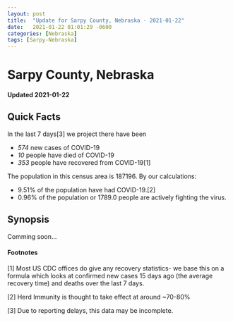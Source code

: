 ```yaml
---
layout: post
title:  "Update for Sarpy County, Nebraska - 2021-01-22"
date:   2021-01-22 01:01:29 -0600
categories: [Nebraska]
tags: [Sarpy-Nebraska]
---
```


# Sarpy County, Nebraska
#### Updated 2021-01-22

## Quick Facts

In the last 7 days[3] we project there have been
- *574* new cases of COVID-19
- *10* people have died of COVID-19
- *353* people have recovered from COVID-19[1]

The population in this census area is 187196. By our calculations:
- 9.51% of the population have had COVID-19.[2]
- 0.96% of the population or 1789.0 people are actively fighting the virus.

## Synopsis

Comming soon...


#### Footnotes

[1] Most US CDC offices do give any recovery statistics- we base this on a formula which looks at confirmed new cases
15 days ago (the average recovery time) and deaths over the last 7 days.

[2] Herd Immunity is thought to take effect at around ~70-80%

[3] Due to reporting delays, this data may be incomplete.
 
    